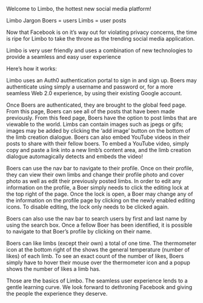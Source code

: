 Welcome to Limbo, the hottest new social media platform!

Limbo Jargon
Boers = users
Limbs = user posts

Now that Facebook is on it’s way out for violating privacy concerns, the time is ripe for Limbo to take the throne as the trending social media application.

Limbo is very user friendly and uses a combination of new technologies to provide a seamless and easy user experience

Here’s how it works:

Limbo uses an Auth0 authentication portal to sign in and sign up. Boers may authenticate using simply a username and password or, for a more seamless Web 2.0 experience, by using their existing Google account.

Once Boers are authenticated, they are brought to the global feed page. From this page, Boers can see all of the posts that have been made previously. From this feed page, Boers have the option to post limbs that are viewable to the world. Limbs can contain images such as jpegs or gifs; images may be added by clicking the ‘add image’ button on the bottom of the limb creation dialogue. Boers can also embed YouTube videos in their posts to share with their fellow boers. To embed a YouTube video, simply copy and paste a link into a new limb’s content area, and the limb creation dialogue automagically detects and embeds the video!

Boers can use the nav bar to navigate to their profile. Once on their profile, they can view their own limbs and change their profile photo and cover photo as well as edit their previously posted limbs. In order to edit any information on the profile, a Boer simply needs to click the editing lock at the top right of the page. Once the lock is open, a Boer may change any of the information on the profile page by clicking on the newly enabled editing icons. To disable editing, the lock only needs to be clicked again.

Boers can also use the nav bar to search users by first and last name by using the search box. Once a fellow Boer has been identified, it is possible to navigate to that Boer’s profile by clicking on their name.

Boers can like limbs (except their own) a total of one time. The thermometer icon at the bottom right of the shows the general temperature (number of likes) of each limb. To see an exact count of the number of likes, Boers simply have to hover their mouse over the thermometer icon and a popup shows the number of likes a limb has.

Those are the basics of Limbo. The seamless user experience lends to a gentle learning curve. We look forward to dethroning Facebook and giving the people the experience they deserve.

